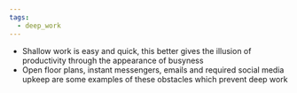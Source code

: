 ```yaml
---
tags:
  - deep_work
---
```

- Shallow work is easy and quick, this better gives the illusion of productivity through the appearance of busyness 
- Open floor plans, instant messengers, emails and required social media upkeep are some examples of these obstacles which prevent deep work
